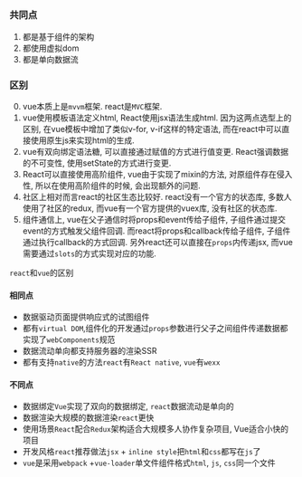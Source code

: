 ## 
### 共同点
1. 都是基于组件的架构
2. 都使用虚拟dom
3. 都是单向数据流


### 区别
0. vue本质上是`mvvm`框架. react是`MVC`框架.
1. vue使用模板语法定义html, React使用jsx语法生成html. 因为这两点选型上的区别, 在vue模板中增加了类似v-for, v-if这样的特定语法, 而在react中可以直接使用原生js来实现html的生成.
2. vue有双向绑定语法糖, 可以直接通过赋值的方式进行值变更. React强调数据的不可变性, 使用setState的方式进行变更.
3. React可以直接使用高阶组件, vue由于实现了mixin的方法, 对原组件存在侵入性, 所以在使用高阶组件的时候, 会出现额外的问题.
4. 社区上相对而言react的社区生态比较好. react没有一个官方的状态库, 多数人使用了社区的redux, 而vue有一个官方提供的vuex库, 没有社区的状态库. 
5. 组件通信上, vue在父子通信时将props和event传给子组件, 子组件通过提交event的方式触发父组件回调. 而react将props和callback传给子组件, 子组件通过执行callback的方式回调. 另外react还可以直接在`props`内传递jsx, 而vue需要通过`slots`的方式实现对应的功能.



`react`和`vue`的区别

#### 相同点

* 数据驱动页面提供响应式的试图组件
* 都有`virtual DOM`,组件化的开发通过`props`参数进行父子之间组件传递数据都实现了`webComponents`规范
* 数据流动单向都支持服务器的渲染SSR
* 都有支持`native`的方法`react`有`React native`, `vue`有`wexx`

#### 不同点

* 数据绑定`Vue`实现了双向的数据绑定, `react`数据流动是单向的
* 数据渲染大规模的数据渲染`react`更快
* 使用场景`React`配合`Redux`架构适合大规模多人协作复杂项目, Vue适合小快的项目
* 开发风格`react`推荐做法`jsx` + `inline style`把`html`和`css`都写在`js`了
* `vue`是采用`webpack` +`vue-loader`单文件组件格式`html`, `js`, `css`同一个文件